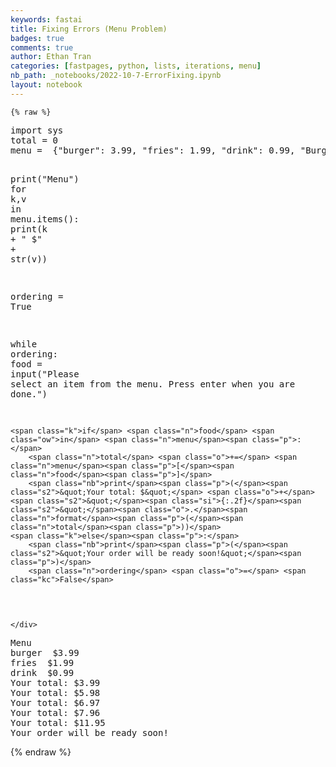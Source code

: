```yaml
---
keywords: fastai
title: Fixing Errors (Menu Problem)
badges: true
comments: true
author: Ethan Tran
categories: [fastpages, python, lists, iterations, menu]
nb_path: _notebooks/2022-10-7-ErrorFixing.ipynb
layout: notebook
---
```


<!--
#################################################
### THIS FILE WAS AUTOGENERATED! DO NOT EDIT! ###
#################################################
# file to edit: _notebooks/2022-10-7-ErrorFixing.ipynb
-->

<div class="container" id="notebook-container">
        
    {% raw %}
    
<div class="cell border-box-sizing code_cell rendered">
<div class="input">

<div class="inner_cell">
    <div class="input_area">
<div class=" highlight hl-ipython3"><pre><span></span><span class="kn">import</span> <span class="nn">sys</span>
<span class="n">total</span> <span class="o">=</span> <span class="mi">0</span> 
<span class="n">menu</span> <span class="o">=</span>  <span class="p">{</span><span class="s2">&quot;burger&quot;</span><span class="p">:</span> <span class="mf">3.99</span><span class="p">,</span> <span class="s2">&quot;fries&quot;</span><span class="p">:</span> <span class="mf">1.99</span><span class="p">,</span> <span class="s2">&quot;drink&quot;</span><span class="p">:</span> <span class="mf">0.99</span><span class="p">,</span> <span class="s2">&quot;Burger&quot;</span><span class="p">:</span> <span class="mf">3.99</span><span class="p">,</span> <span class="s2">&quot;Fries&quot;</span><span class="p">:</span> <span class="mf">1.99</span><span class="p">,</span> <span class="s2">&quot;Drink&quot;</span><span class="p">:</span> <span class="mf">0.99</span><span class="p">}</span>

<span class="nb">print</span><span class="p">(</span><span class="s2">&quot;Menu&quot;</span><span class="p">)</span>
<span class="k">for</span> <span class="n">k</span><span class="p">,</span><span class="n">v</span> <span class="ow">in</span> <span class="n">menu</span><span class="o">.</span><span class="n">items</span><span class="p">():</span>
    <span class="nb">print</span><span class="p">(</span><span class="n">k</span> <span class="o">+</span> <span class="s2">&quot;  $&quot;</span> <span class="o">+</span> <span class="nb">str</span><span class="p">(</span><span class="n">v</span><span class="p">))</span> 

<span class="n">ordering</span> <span class="o">=</span> <span class="kc">True</span>

<span class="k">while</span> <span class="n">ordering</span><span class="p">:</span>
    <span class="n">food</span> <span class="o">=</span> <span class="nb">input</span><span class="p">(</span><span class="s2">&quot;Please select an item from the menu. Press enter when you are done.&quot;</span><span class="p">)</span>

    <span class="k">if</span> <span class="n">food</span> <span class="ow">in</span> <span class="n">menu</span><span class="p">:</span>
        <span class="n">total</span> <span class="o">+=</span> <span class="n">menu</span><span class="p">[</span><span class="n">food</span><span class="p">]</span>
        <span class="nb">print</span><span class="p">(</span><span class="s2">&quot;Your total: $&quot;</span> <span class="o">+</span> <span class="s2">&quot;</span><span class="si">{:.2f}</span><span class="s2">&quot;</span><span class="o">.</span><span class="n">format</span><span class="p">(</span><span class="n">total</span><span class="p">))</span>
    <span class="k">else</span><span class="p">:</span>
        <span class="nb">print</span><span class="p">(</span><span class="s2">&quot;Your order will be ready soon!&quot;</span><span class="p">)</span>
        <span class="n">ordering</span> <span class="o">=</span> <span class="kc">False</span>
</pre></div>

    </div>
</div>
</div>

<div class="output_wrapper">
<div class="output">

<div class="output_area">

<div class="output_subarea output_stream output_stdout output_text">
<pre>Menu
burger  $3.99
fries  $1.99
drink  $0.99
Your total: $3.99
Your total: $5.98
Your total: $6.97
Your total: $7.96
Your total: $11.95
Your order will be ready soon!
</pre>
</div>
</div>

</div>
</div>

</div>
    {% endraw %}

</div>
 

